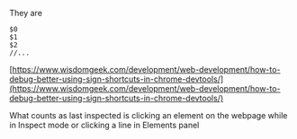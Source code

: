 They are 
```
$0
$1
$2
//...
```


[https://www.wisdomgeek.com/development/web-development/how-to-debug-better-using-sign-shortcuts-in-chrome-devtools/](https://www.wisdomgeek.com/development/web-development/how-to-debug-better-using-sign-shortcuts-in-chrome-devtools/)

What counts as last inspected is clicking an element on the webpage while in Inspect mode or clicking a line in Elements panel
